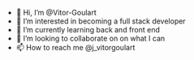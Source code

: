 - 👋 Hi, I’m @Vitor-Goulart
- 👀 I’m interested in becoming a full stack developer
- 🌱 I’m currently learning back and front end
- 💞️ I’m looking to collaborate on on what I can
- 📫 How to reach me @j_vitorgoulart

<!---
Vitor-Goulart/Vitor-Goulart is a ✨ special ✨ repository because its `README.md` (this file) appears on your GitHub profile.
You can click the Preview link to take a look at your changes.
--->
